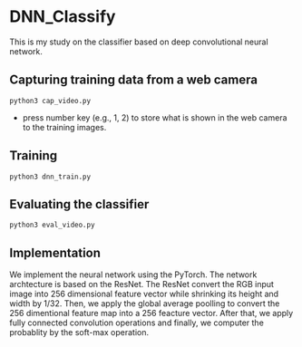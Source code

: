 # DNN_Classify

This is my study on the classifier based on deep convolutional neural network.





## Capturing training data from a web camera

```
python3 cap_video.py
```

* press number key (e.g., 1, 2) to store what is shown in the web camera to the training images.


## Training

```
python3 dnn_train.py
```



## Evaluating the classifier

```
python3 eval_video.py
```


## Implementation

We implement the neural network using the PyTorch. The network archtecture is based on the ResNet. The ResNet convert the RGB input image into 256 dimensional feature vector while shrinking its height and width by 1/32. Then, we apply the global average poolling to convert the 256 dimentional feature map into a 256 feacture vector. After that, we apply fully connected convolution operations and finally, we computer the probablity by the soft-max operation.